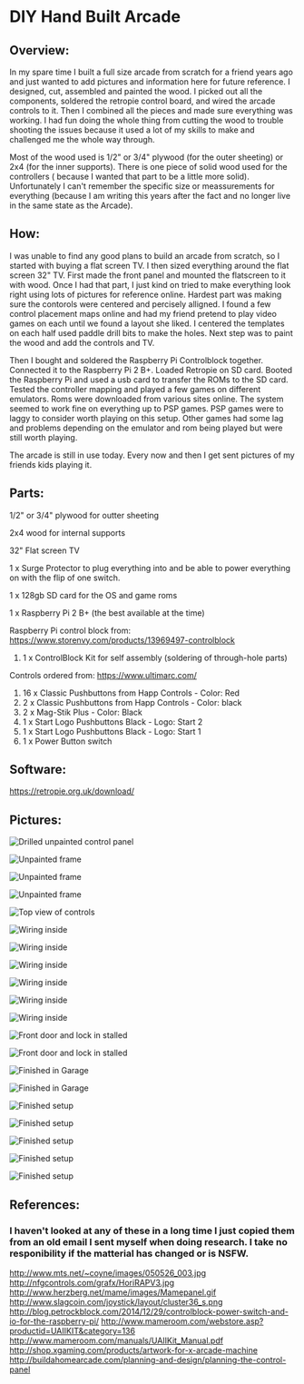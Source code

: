 # DIY Hand Built Arcade

## Overview:
In my spare time I built a full size arcade from scratch for a friend years ago and just wanted to add pictures and information here for future reference. I designed, cut, assembled and painted the wood. I picked out all the components, soldered the retropie control board, and wired the arcade controls to it. Then I combined all the pieces and made sure everything was working. I had fun doing the whole thing from cutting the wood to trouble shooting the issues because it used a lot of my skills to make and challenged me the whole way through.

Most of the wood used is 1/2" or 3/4" plywood (for the outer sheeting) or 2x4 (for the inner supports). There is one piece of solid wood used for the controllers ( because I wanted that part to be a little more solid). Unfortunately I can't remember the specific size or meassurements for everything (because I am writing this years after the fact and no longer live in the same state as the Arcade).

## How:
I was unable to find any good plans to build an arcade from scratch, so I started with buying a flat screen TV. I then sized everything around the flat screen 32" TV. 
First made the front panel and mounted the flatscreen to it with wood. Once I had that part, I just kind on tried to make everything look right using lots of pictures for reference online. Hardest part was making sure the contorols were centered and percisely alligned. I found a few control placement maps online and had my friend pretend to play video games on each until we found a layout she liked. I centered the templates on each half used paddle drill bits to make the holes. Next step was to paint the wood and add the controls and TV. 

Then I bought and soldered the Raspberry Pi Controlblock together. Connected it to the Raspberry Pi 2 B+. Loaded Retropie on SD card. Booted the Raspberry Pi and used a usb card to transfer the ROMs to the SD card. Tested the controller mapping and played a few games on different emulators. Roms were downloaded from various sites online. The system seemed to work fine on everything up to PSP games. PSP games were to laggy to consider worth playing on this setup. Other games had some lag and problems depending on the emulator and rom being played but were still worth playing. 

The arcade is still in use today. Every now and then I get sent pictures of my friends kids playing it. 

## Parts:
1/2" or 3/4" plywood for outter sheeting 

2x4 wood for internal supports

32" Flat screen TV

1 x Surge Protector to plug everything into and be able to power everything on with the flip of one switch. 

1 x 128gb SD card for the OS and game roms

1 x Raspberry Pi 2 B+ (the best available at the time)

Raspberry Pi control block from: https://www.storenvy.com/products/13969497-controlblock 
1. 1 x ControlBlock Kit for self assembly (soldering of through-hole parts)

Controls ordered from: https://www.ultimarc.com/ 
1. 16 x Classic Pushbuttons from Happ Controls - Color: Red
2. 2 x Classic Pushbuttons from Happ Controls - Color: black
3. 2 x Mag-Stik Plus - Color: Black
4. 1 x Start Logo Pushbuttons Black - Logo: Start 2
5. 1 x Start Logo Pushbuttons Black - Logo: Start 1 
6. 1 x Power Button switch 

## Software:
https://retropie.org.uk/download/


## Pictures: 
![Drilled unpainted control panel ](https://github.com/ciwen3/Public/blob/master/DIY%20Arcade/photos/1.jpg "Drilled unpainted control panel ")

![Unpainted frame](https://github.com/ciwen3/Public/blob/master/DIY%20Arcade/photos/2.jpg "Unpainted frame")

![Unpainted frame](https://github.com/ciwen3/Public/blob/master/DIY%20Arcade/photos/3.jpg "Unpainted frame")

![Unpainted frame](https://github.com/ciwen3/Public/blob/master/DIY%20Arcade/photos/4.jpg "Unpainted frame")

![Top view of controls](https://github.com/ciwen3/Public/blob/master/DIY%20Arcade/photos/5.jpg "Top view of controls")

![Wiring inside](https://github.com/ciwen3/Public/blob/master/DIY%20Arcade/photos/6.jpg "Wiring inside")

![Wiring inside](https://github.com/ciwen3/Public/blob/master/DIY%20Arcade/photos/7.jpg "Wiring inside")

![Wiring inside](https://github.com/ciwen3/Public/blob/master/DIY%20Arcade/photos/8.jpg "Wiring inside")

![Wiring inside](https://github.com/ciwen3/Public/blob/master/DIY%20Arcade/photos/9.jpg "Wiring inside")

![Wiring inside](https://github.com/ciwen3/Public/blob/master/DIY%20Arcade/photos/17.jpg "Wiring inside")

![Wiring inside](https://github.com/ciwen3/Public/blob/master/DIY%20Arcade/photos/18.jpg "Wiring inside")

![Front door and lock in stalled](https://github.com/ciwen3/Public/blob/master/DIY%20Arcade/photos/10.jpg "Front door and lock in stalled")

![Front door and lock in stalled](https://github.com/ciwen3/Public/blob/master/DIY%20Arcade/photos/11.jpg "Front door and lock in stalled")

![Finished in Garage](https://github.com/ciwen3/Public/blob/master/DIY%20Arcade/photos/12.jpg "Finished in Garage")

![Finished in Garage](https://github.com/ciwen3/Public/blob/master/DIY%20Arcade/photos/13.jpg "Finished in Garage")

![Finished setup](https://github.com/ciwen3/Public/blob/master/DIY%20Arcade/photos/14.jpg "Finished setup")

![Finished setup](https://github.com/ciwen3/Public/blob/master/DIY%20Arcade/photos/15.jpg "Finished setup")

![Finished setup](https://github.com/ciwen3/Public/blob/master/DIY%20Arcade/photos/16.jpg "Finished setup")

![Finished setup](https://github.com/ciwen3/Public/blob/master/DIY%20Arcade/photos/19.jpg "Finished setup")

![Finished setup](https://github.com/ciwen3/Public/blob/master/DIY%20Arcade/photos/20.jpg "Finished setup")

## References:
### I haven't looked at any of these in a long time I just copied them from an old email I sent myself when doing research. I take no responibility if the matterial has changed or is NSFW. 
http://www.mts.net/~coyne/images/050526_003.jpg
http://nfgcontrols.com/grafx/HoriRAPV3.jpg
http://www.herzberg.net/mame/images/Mamepanel.gif
http://www.slagcoin.com/joystick/layout/cluster36_s.png
http://blog.petrockblock.com/2014/12/29/controlblock-power-switch-and-io-for-the-raspberry-pi/
http://www.mameroom.com/webstore.asp?productid=UAIIKIT&category=136
http://www.mameroom.com/manuals/UAIIKit_Manual.pdf
http://shop.xgaming.com/products/artwork-for-x-arcade-machine
http://buildahomearcade.com/planning-and-design/planning-the-control-panel
